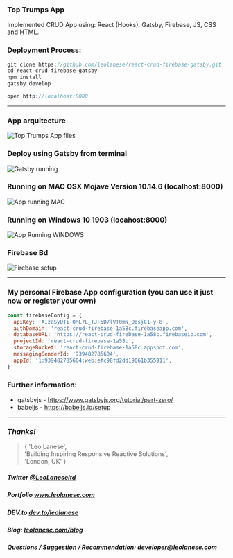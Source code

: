 ### Top Trumps App

Implemented CRUD App using: React (Hooks), Gatsby, Firebase, JS, CSS and HTML.

### Deployment Process:
```javascript
git clone https://github.com/leolanese/react-crud-firebase-gatsby.git
cd react-crud-firebase-gatsby
npm install
gatsby develop

open http://localhost:8000
```

---

### App arquitecture
![Top Trumps App files](https://i.ibb.co/dmvSdcz/Screenshot-2020-07-29-at-14-48-59.png)


### Deploy using Gatsby from terminal
![Gatsby running](https://i.ibb.co/t3qtx7L/Screenshot-2020-07-29-at-14-05-59.png)


### Running on MAC OSX Mojave Version 10.14.6 (localhost:8000)
![App running MAC](https://i.ibb.co/r6FHQbk/Screenshot-2020-07-29-at-14-08-00.png)

### Running on Windows 10 1903 (locahost:8000)
![App Running WINDOWS](https://i.ibb.co/bzL6Z6J/Windows10-test.png)

### Firebase Bd
![Firebase setup](https://i.ibb.co/Q9WX1ZT/Screenshot-2020-07-29-at-14-26-10.png)

---

### My personal Firebase App configuration (you can use it just now or register your own)
```javascript
const firebaseConfig = {
  apiKey: 'AIzaSyDTi-OML7L_TJF5D7lVT0mN_QosjC1-y-8',
  authDomain: 'react-crud-firebase-1a58c.firebaseapp.com',
  databaseURL: 'https://react-crud-firebase-1a58c.firebaseio.com',
  projectId: 'react-crud-firebase-1a58c',
  storageBucket: 'react-crud-firebase-1a58c.appspot.com',
  messagingSenderId: '939482785604',
  appId: '1:939482785604:web:efc98fd2dd19061b355911',
}
```

### Further information:
- gatsbyjs - https://www.gatsbyjs.org/tutorial/part-zero/
- babeljs - https://babeljs.io/setup

---
### <i>Thanks!</i>

>  { 'Leo Lanese',<br>
     'Building Inspiring Responsive Reactive Solutions',<br>
     'London, UK' }<br>

##### Twitter <a href="https://twitter.com/LeoLaneseltd" target="_blank">@LeoLaneseltd</a>
##### Portfolio <a href="https://www.leolanese.com" target="_blank">www.leolanese.com</a>
##### DEV.to <a href="https://www.dev.to/leolanese" target="_blank">dev.to/leolanese</a>
##### Blog: <a href="https://www.leolanese.com/blog" target="_blank">leolanese.com/blog</a>
##### Questions / Suggestion / Recommendation: developer@leolanese.com


